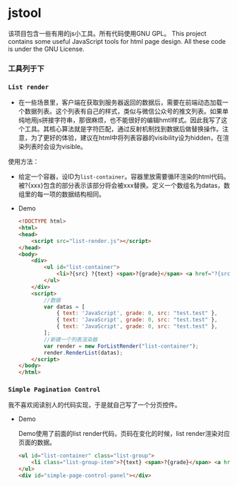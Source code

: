 # jstool
该项目包含一些有用的js小工具。所有代码使用GNU GPL。
This project contains some useful JavaScript tools for html page design. All these code is under the GNU License.

### 工具列于下

### ```List render```
- 在一些场景里，客户端在获取到服务器返回的数据后，需要在前端动态加载一个数据列表。这个列表有自己的样式，类似与微信公众号的推文列表。如果单纯地用js拼接字符串，那很麻烦，也不能很好的编辑hmtl样式。因此我写了这个工具。其核心算法就是字符匹配，通过反射机制找到数据后做替换操作。注意，为了更好的体验，建议在html中将列表容器的visibility设为hidden，在渲染列表时会设为visible。

使用方法：

- 给定一个容器，设ID为```list-container```。容器里放需要循环渲染的html代码。被?{xxx}包含的部分表示该部分将会被xxx替换。定义一个数组名为datas，数组里的每一项的数据结构相同。

- Demo

  ```html
  <!DOCTYPE html>
  <html>
  <head>
      <script src="list-render.js"></script>
  </head>
  <body>
      <div>
          <ul id="list-container">
              <li>?{src} ?{text} <span>?{grade}</span> <a href="?{src}">?{src}</a> <span style="color: rebeccapurple;">?{text}</span></li>
          </ul>
      </div>
      <script>
          //数据
          var datas = [
              { text: 'JavaScript', grade: 0, src: "test.test" },
              { text: 'JavaScript', grade: 0, src: "test.test" },
              { text: 'JavaScript', grade: 0, src: "test.test" },
          ];
          //新建一个列表渲染器
          var render = new ForListRender("list-container");
          render.RenderList(datas);
      </script>
  </body>
  </html>
  ```


### ```Simple Pagination Control```
我不喜欢阅读别人的代码实现，于是就自己写了一个分页控件。

- Demo

  Demo使用了前面的list render代码，页码在变化的时候，list render渲染对应页面的数据。

  ```html
  <ul id="list-container" class="list-group">
      <li class="list-group-item">?{text} <span>?{grade}</span> <a href="?{src}">?{src}</a> <span style="color: rebeccapurple;">?{text}</span></li>
  </ul>
  <div id="simple-page-control-panel"></div>
  ```

  
